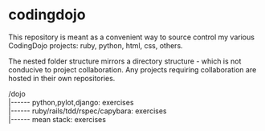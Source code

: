 # codingdojo

This repository is meant as a convenient way to source control my various CodingDojo projects: ruby, python, html, css, others.

The nested folder structure mirrors a directory structure - which is not conducive to project collaboration.
Any projects requiring collaboration are hosted in their own repositories.

/dojo<br>
|------ python,pylot,django: exercises<br>
|------ ruby/rails/tdd/rspec/capybara: exercises<br>
|------ mean stack: exercises <br>
